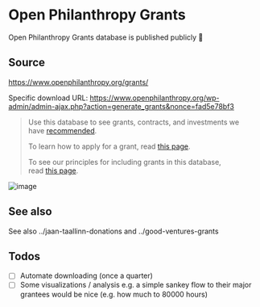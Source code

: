 # Open Philanthropy Grants

Open Philanthropy Grants database is published publicly 🎉

## Source

https://www.openphilanthropy.org/grants/

Specific download URL: https://www.openphilanthropy.org/wp-admin/admin-ajax.php?action=generate_grants&nonce=fad5e78bf3

> Use this database to see grants, contracts, and investments we have [recommended](https://www.openphilanthropy.org/grantmaking-process/).
>
> To learn how to apply for a grant, read [this page](https://www.openphilanthropy.org/how-to-apply-for-funding/).
>
> To see our principles for including grants in this database, read [this page](https://www.openphilanthropy.org/our-process-for-publishing-grant-pages/).

![image](https://github.com/user-attachments/assets/30520bcd-4298-4a2c-bfba-47a457eb07f8)

## See also

See also ../jaan-taallinn-donations and ../good-ventures-grants

## Todos

- [ ] Automate downloading (once a quarter)
- [ ] Some visualizations / analysis e.g. a simple sankey flow to their major grantees would be nice (e.g. how much to 80000 hours)
